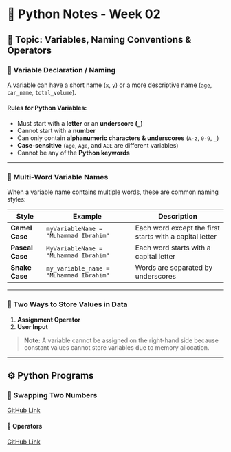 # 🐍 Python Notes - Week 02

## 📘 Topic: Variables, Naming Conventions & Operators

### 🔹 Variable Declaration / Naming
A variable can have a short name (`x`, `y`) or a more descriptive name (`age`, `car_name`, `total_volume`).

#### Rules for Python Variables:
- Must start with a **letter** or an **underscore (`_`)**  
- Cannot start with a **number**  
- Can only contain **alphanumeric characters & underscores** (`A-z`, `0-9`, `_`)  
- **Case-sensitive** (`age`, `Age`, and `AGE` are different variables)  
- Cannot be any of the **Python keywords**

---

### 🧩 Multi-Word Variable Names
When a variable name contains multiple words, these are common naming styles:

| Style | Example | Description |
|--------|----------|-------------|
| **Camel Case** | `myVariableName = "Muhammad Ibrahim"` | Each word except the first starts with a capital letter |
| **Pascal Case** | `MyVariableName = "Muhammad Ibrahim"` | Each word starts with a capital letter |
| **Snake Case** | `my_variable_name = "Muhammad Ibrahim"` | Words are separated by underscores |

---

### 🧠 Two Ways to Store Values in Data
1. **Assignment Operator**  
2. **User Input**

> **Note:** A variable cannot be assigned on the right-hand side because constant values cannot store variables due to memory allocation.

---

## ⚙️ Python Programs

### 🔸 Swapping Two Numbers
[GitHub Link](https://github.com/mibrahim-O2/Python-Basic-Building-Blocks/blob/main/Class-Work/Week-02/Swapping.ipynb)

#### 🔹  Operators
[GitHub Link](https://github.com/mibrahim-O2/Python-Basic-Building-Blocks/blob/main/Class-Work/Week-02/Operators.ipynb)

 

